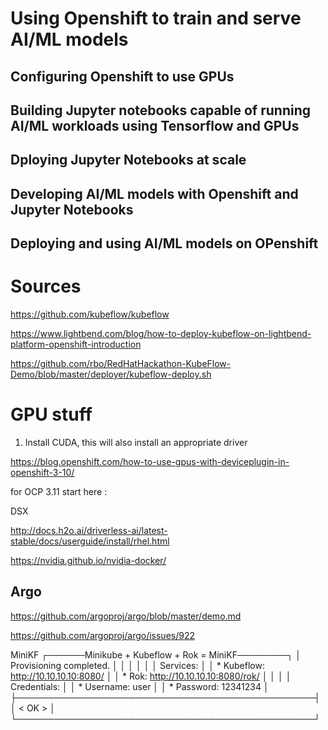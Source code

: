 # Using Openshift to train and serve AI/ML models

## Configuring Openshift to use GPUs


## Building Jupyter notebooks capable of running AI/ML workloads using Tensorflow and GPUs


## Dploying Jupyter Notebooks at scale


## Developing AI/ML models with Openshift and Jupyter Notebooks


## Deploying and using AI/ML models on OPenshift



# Sources

https://github.com/kubeflow/kubeflow

https://www.lightbend.com/blog/how-to-deploy-kubeflow-on-lightbend-platform-openshift-introduction

https://github.com/rbo/RedHatHackathon-KubeFlow-Demo/blob/master/deployer/kubeflow-deploy.sh


# GPU stuff

1. Install CUDA, this will also install an appropriate driver

https://blog.openshift.com/how-to-use-gpus-with-deviceplugin-in-openshift-3-10/

for OCP 3.11 start here :

DSX

http://docs.h2o.ai/driverless-ai/latest-stable/docs/userguide/install/rhel.html


https://nvidia.github.io/nvidia-docker/

## Argo

https://github.com/argoproj/argo/blob/master/demo.md

https://github.com/argoproj/argo/issues/922

MiniKF
                             ┌──────Minikube + Kubeflow + Rok = MiniKF────────┐
                             │ Provisioning completed.                        │
                             │                                                │
                             │                                                │
                             │ Services:                                      │
                             │   * Kubeflow:   http://10.10.10.10:8080/       │
                             │   * Rok:        http://10.10.10.10:8080/rok/   │
                             │                                                │
                             │ Credentials:                                   │
                             │   * Username:   user                           │
                             │   * Password:   12341234                       │
                             ├────────────────────────────────────────────────┤
                             │                   <  OK  >                     │
                             └────────────────────────────────────────────────┘
